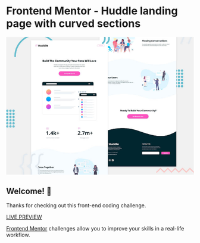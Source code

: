 # Frontend Mentor - Huddle landing page with curved sections

![Header/intro section for the Huddle landing page with curved sections](./design/desktop-preview.jpg)

## Welcome! 👋

Thanks for checking out this front-end coding challenge.

[LIVE PREVIEW](https://huddle-landing-page-curved-sections-tediko.netlify.app/)

[Frontend Mentor](https://www.frontendmentor.io) challenges allow you to improve your skills in a real-life workflow.
